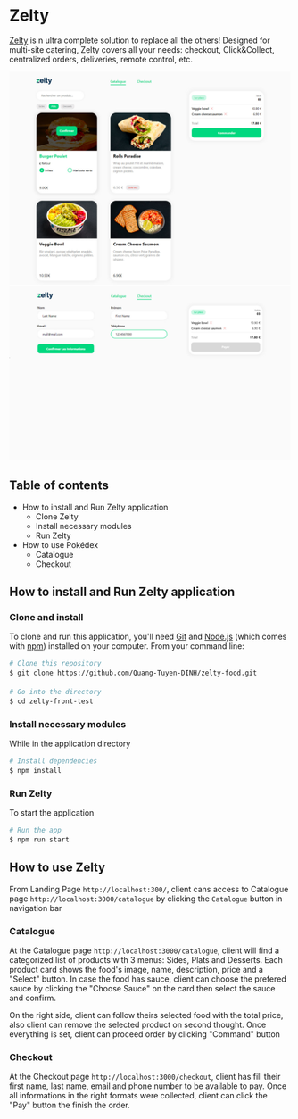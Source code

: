 # Zelty
[Zelty](https://food-dinh.vercel.app/) is n ultra complete solution to replace all the others!
Designed for multi-site catering, Zelty covers all your needs: checkout, Click&Collect, centralized orders, deliveries, remote control, etc.

![Screenshot](./src/assets/demo/catalogue.jpg)
![Screenshot](./src/assets/demo/checkout.jpg)

## Table of contents
* How to install and Run Zelty application
    * Clone Zelty
    * Install necessary modules
    * Run Zelty
* How to use Pokédex
    * Catalogue
    * Checkout

## How to install and Run Zelty application
### Clone and install
To clone and run this application, you'll need [Git](https://git-scm.com) and [Node.js](https://nodejs.org/en/download/) (which comes with [npm](http://npmjs.com)) installed on your computer. From your command line:

```bash
# Clone this repository
$ git clone https://github.com/Quang-Tuyen-DINH/zelty-food.git

# Go into the directory
$ cd zelty-front-test
```

### Install necessary modules
While in the application directory

```bash
# Install dependencies
$ npm install
```

### Run Zelty
To start the application

```bash
# Run the app
$ npm run start
```

## How to use Zelty
From Landing Page `http://localhost:300/`, client cans access to Catalogue page `http://localhost:3000/catalogue` by clicking the `Catalogue` button in navigation bar

### Catalogue
At the Catalogue page `http://localhost:3000/catalogue`, client will find a categorized list of products with 3 menus: Sides, Plats and Desserts. Each product card shows the food's image, name, description, price and a "Select" button. In case the food has sauce, client can choose the prefered sauce by clicking the "Choose Sauce" on the card then select the sauce and confirm.

On the right side, client can follow theirs selected food with the total price, also client can remove the selected product on second thought. Once everything is set, client can proceed order by clicking "Command" button

### Checkout
At the Checkout page `http://localhost:3000/checkout`, client has fill their first name, last name, email and phone number to be available to pay. Once all informations in the right formats were collected, client can click the "Pay" button the finish the order.
